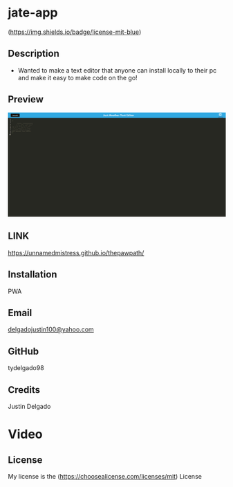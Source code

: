 # jate-app
  (https://img.shields.io/badge/license-mit-blue)

  ## Description
  
  - Wanted to make a text editor that anyone can install locally to their pc and make it easy to make code on the go!

## Preview   
![homepage-screenshot](images/jate.png)


## LINK  
https://unnamedmistress.github.io/thepawpath/
  
  ## Installation
  
  PWA
  

  ## Email

  delgadojustin100@yahoo.com
  

  ## GitHub

  tydelgado98
  
  ## Credits
  
  Justin Delgado

  # Video
  <!-- [![video recording](videos/teamgen.png)](videos/Team%20Generator.webm) -->



  
  ## License
  
  My license is the (https://choosealicense.com/licenses/mit) License